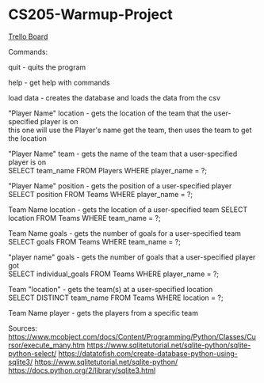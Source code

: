# CS205-Warmup-Project

[Trello Board](https://trello.com/b/M300vmgU/cs205-project-al-nb-sh-mm)


Commands: 

quit - quits the program

help - get help with commands  

load data - creates the database and loads the data from the csv  

"Player Name" location - gets the location of the team that the user-specified player is on  
    this one will use the Player's name get the team, then uses the team to get the location

"Player Name" team - gets the name of the team that a user-specified player is on  
    SELECT team_name FROM Players WHERE player_name = ?;

"Player Name" position - gets the position of a user-specified player
    SELECT position FROM Teams WHERE player_name = ?;

Team Name location - gets the location of a user-specified team 
    SELECT location FROM Teams WHERE team_name = ?;
     
Team Name goals - gets the number of goals for a user-specified team  
    SELECT goals FROM Teams WHERE team_name = ?;

"player name" goals - gets the number of goals that a user-specified player got  
    SELECT individual_goals FROM Teams WHERE player_name = ?;

Team "location" - gets the team(s) at a user-specified location  
    SELECT DISTINCT team_name FROM Teams WHERE location = ?;

Team Name player - gets the players from a specific team

Sources:
https://www.mcobject.com/docs/Content/Programming/Python/Classes/Cursor/execute_many.htm
https://www.sqlitetutorial.net/sqlite-python/sqlite-python-select/
https://datatofish.com/create-database-python-using-sqlite3/
https://www.sqlitetutorial.net/sqlite-python/
https://docs.python.org/2/library/sqlite3.html


